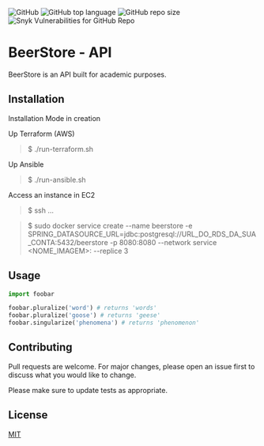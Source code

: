 ![GitHub](https://img.shields.io/github/license/marcelofilipov/filipov-beerstore-api)
![GitHub top language](https://img.shields.io/github/languages/top/marcelofilipov/filipov-beerstore-api)
![GitHub repo size](https://img.shields.io/github/repo-size/marcelofilipov/filipov-beerstore-api)
![Snyk Vulnerabilities for GitHub Repo](https://img.shields.io/snyk/vulnerabilities/github/marcelofilipov/filipov-beerstore-api)


# BeerStore - API

BeerStore is an API built for academic purposes.

## Installation

Installation Mode in creation

Up Terraform (AWS)
> $ ./run-terraform.sh

Up Ansible
> $ ./run-ansible.sh

Access an instance in EC2
> $ ssh ...

> $ sudo docker service create --name beerstore -e SPRING_DATASOURCE_URL=jdbc:postgresql://URL_DO_RDS_DA_SUA_CONTA:5432/beerstore -p 8080:8080 --network service <NOME_IMAGEM>:<VERSAO> --replice 3

## Usage

```python
import foobar

foobar.pluralize('word') # returns 'words'
foobar.pluralize('goose') # returns 'geese'
foobar.singularize('phenomena') # returns 'phenomenon'
```

## Contributing
Pull requests are welcome. For major changes, please open an issue first to discuss what you would like to change.

Please make sure to update tests as appropriate.

## License
[MIT](https://github.com/marcelofilipov/filipov-beerstore-api/blob/master/LICENSE)
